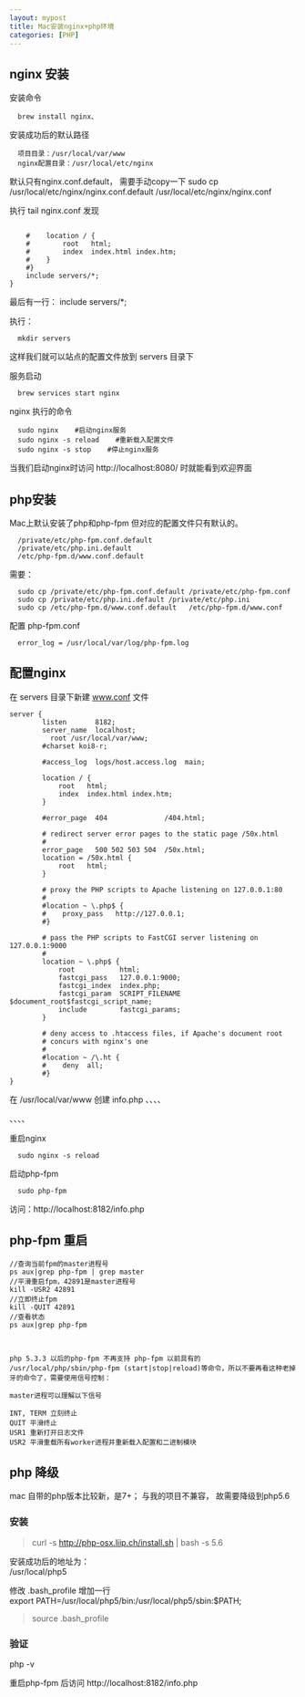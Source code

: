 ```yaml
---
layout: mypost
title: Mac安装nginx+php环境
categories: [PHP]
---
```


## nginx 安装

安装命令  
````
  brew install nginx、
````
安装成功后的默认路径  
````
  项目目录：/usr/local/var/www
  nginx配置目录：/usr/local/etc/nginx
````
默认只有nginx.conf.default， 需要手动copy一下
  sudo cp /usr/local/etc/nginx/nginx.conf.default  /usr/local/etc/nginx/nginx.conf

执行 tail nginx.conf 发现  
````

    #    location / {
    #        root   html;
    #        index  index.html index.htm;
    #    }
    #}
    include servers/*;
}
````
最后有一行： include servers/*;

执行： 
```` 
  mkdir servers
````
这样我们就可以站点的配置文件放到 servers 目录下

服务启动  
````
  brew services start nginx
````
nginx 执行的命令
````
  sudo nginx    #启动nginx服务
  sudo nginx -s reload    #重新载入配置文件
  sudo nginx -s stop    #停止nginx服务
````
当我们启动nginx时访问 http://localhost:8080/ 时就能看到欢迎界面

## php安装

Mac上默认安装了php和php-fpm 但对应的配置文件只有默认的。  
````
  /private/etc/php-fpm.conf.default
  /private/etc/php.ini.default
  /etc/php-fpm.d/www.conf.default
````
需要：  
````
  sudo cp /private/etc/php-fpm.conf.default /private/etc/php-fpm.conf
  sudo cp /private/etc/php.ini.default /private/etc/php.ini
  sudo cp /etc/php-fpm.d/www.conf.default   /etc/php-fpm.d/www.conf
````
配置 php-fpm.conf  
```` 
  error_log = /usr/local/var/log/php-fpm.log
````
##  配置nginx

在 servers 目录下新建 www.conf 文件
````
server {
        listen       8182;
        server_name  localhost;
	      root /usr/local/var/www;
        #charset koi8-r;

        #access_log  logs/host.access.log  main;

        location / {
            root   html;
            index  index.html index.htm;
        }

        #error_page  404              /404.html;

        # redirect server error pages to the static page /50x.html
        #
        error_page   500 502 503 504  /50x.html;
        location = /50x.html {
            root   html;
        }

        # proxy the PHP scripts to Apache listening on 127.0.0.1:80
        #
        #location ~ \.php$ {
        #    proxy_pass   http://127.0.0.1;
        #}

        # pass the PHP scripts to FastCGI server listening on 127.0.0.1:9000
        #
        location ~ \.php$ {
            root           html;
            fastcgi_pass   127.0.0.1:9000;
            fastcgi_index  index.php;
            fastcgi_param  SCRIPT_FILENAME  $document_root$fastcgi_script_name;
            include        fastcgi_params;
        }

        # deny access to .htaccess files, if Apache's document root
        # concurs with nginx's one
        #
        #location ~ /\.ht {
        #    deny  all;
        #}
}
````

在 /usr/local/var/www 创建 info.php
、、、、
<?php
  phpinfo();
?>
、、、、

重启nginx 
````  
  sudo nginx -s reload
````
启动php-fpm  
````
  sudo php-fpm
````

访问：http://localhost:8182/info.php 

## php-fpm 重启
````
//查询当前fpm的master进程号
ps aux|grep php-fpm | grep master
//平滑重启fpm，42891是master进程号
kill -USR2 42891
//立即终止fpm
kill -QUIT 42891
//查看状态
ps aux|grep php-fpm
 
 
 
php 5.3.3 以后的php-fpm 不再支持 php-fpm 以前具有的 /usr/local/php/sbin/php-fpm (start|stop|reload)等命令，所以不要再看这种老掉牙的命令了，需要使用信号控制：
 
master进程可以理解以下信号
 
INT, TERM 立刻终止
QUIT 平滑终止
USR1 重新打开日志文件
USR2 平滑重载所有worker进程并重新载入配置和二进制模块
````

## php 降级

mac 自带的php版本比较新，是7+； 与我的项目不兼容， 故需要降级到php5.6

### 安装

>curl -s http://php-osx.liip.ch/install.sh | bash -s 5.6

安装成功后的地址为：   
  /usr/local/php5

修改  .bash_profile 增加一行  
  export PATH=/usr/local/php5/bin:/usr/local/php5/sbin:$PATH;

>source .bash_profile

### 验证

php -v

重启php-fpm 后访问 http://localhost:8182/info.php 